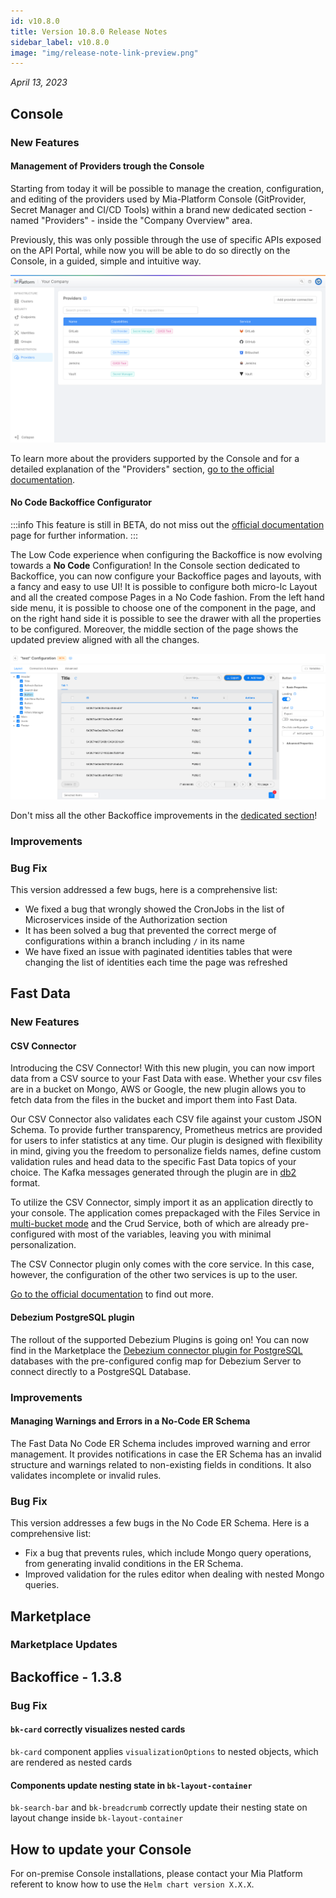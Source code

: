 ```yaml
---
id: v10.8.0
title: Version 10.8.0 Release Notes
sidebar_label: v10.8.0
image: "img/release-note-link-preview.png"
---
```


_April 13, 2023_

## Console

### New Features

#### Management of Providers trough the Console

Starting from today it will be possible to manage the creation, configuration, and editing of the providers used by Mia-Platform Console (GitProvider, Secret Manager and CI/CD Tools) within a brand new dedicated section - named "Providers" - inside the "Company Overview" area. 

Previously, this was only possible through the use of specific APIs exposed on the API Portal, while now you will be able to do so directly on the Console, in a guided, simple and intuitive way.

![Providers Section](./img/10.8/providers-section.png)

To learn more about the providers supported by the Console and for a detailed explanation of the "Providers" section, [go to the official documentation](/development_suite/set-up-infrastructure/providers-management.md).

#### No Code Backoffice Configurator

:::info
This feature is still in BETA, do not miss out the [official documentation](/business_suite/backoffice-configurator/overview.md) page for further information.
:::

The Low Code experience when configuring the Backoffice is now evolving towards a **No Code** Configuration! 
In the Console section dedicated to Backoffice, you can now configure your Backoffice pages and layouts, with a fancy and easy to use UI! It is possible to configure both micro-lc Layout and all the created compose Pages in a No Code fashion. From the left hand side menu, it is possible to choose one of the component in the page, and on the right hand side it is possible to see the drawer with all the properties to be configured. Moreover, the middle section of the page shows the updated preview aligned with all the changes.

![Mia Platform Backoffice No Code Configuration](./img/10.8/backoffice-no-code.png)


Don't miss all the other Backoffice improvements in the [dedicated section](#backoffice---138)!

### Improvements

### Bug Fix

This version addressed a few bugs, here is a comprehensive list:

* We fixed a bug that wrongly showed the CronJobs in the list of Microservices inside of the Authorization section
* It has been solved a bug that prevented the correct merge of configurations within a branch including `/` in its name
* We have fixed an issue with paginated identities tables that were changing the list of identities each time the page was refreshed 

## Fast Data

### New Features

#### CSV Connector

Introducing the CSV Connector! With this new plugin, you can now import data from a CSV source to your Fast Data with ease. Whether your csv files are in a bucket on Mongo, AWS or Google, the new plugin allows you to fetch data from the files in the bucket and import them into Fast Data.

Our CSV Connector also validates each CSV file against your custom JSON Schema. To provide further transparency, Prometheus metrics are provided for users to infer statistics at any time. Our plugin is designed with flexibility in mind, giving you the freedom to personalize fields names, define custom validation rules and head data to the specific Fast Data topics of your choice. The Kafka messages generated through the plugin are in [db2](/fast_data/configuration/realtime_updater/common.md#kafka-adapters:-kafka-messages-format) format.

To utilize the CSV Connector, simply import it as an application directly to your console. The application comes prepackaged with the Files Service in [multi-bucket mode](/runtime_suite/files-service/configuration.mdx) and the Crud Service, both of which are already pre-configured with most of the variables, leaving you with minimal personalization.

The CSV Connector plugin only comes with the core service. In this case, however, the configuration of the other two services is up to the user.

[Go to the official documentation](/runtime_suite/csv-connector/configuration.md) to find out more.

#### Debezium PostgreSQL plugin

The rollout of the supported Debezium Plugins is going on! You can now find in the Marketplace the [Debezium connector plugin for PostgreSQL](/fast_data/connectors/debezium_cdc.md#postgresql) databases with the pre-configured config map for Debezium Server to connect directly to a PostgreSQL Database.

### Improvements

#### Managing Warnings and Errors in a No-Code ER Schema

The Fast Data No Code ER Schema includes improved warning and error management. It provides notifications in case the ER Schema has an invalid structure and warnings related to non-existing fields in conditions. It also validates incomplete or invalid rules.

### Bug Fix

This version addresses a few bugs in the No Code ER Schema. Here is a comprehensive list:

- Fix a bug that prevents rules, which include Mongo query operations, from generating invalid conditions in the ER Schema.
- Improved validation for the rules editor when dealing with nested Mongo queries.

## Marketplace

### Marketplace Updates

## Backoffice - 1.3.8

### Bug Fix

#### `bk-card` correctly visualizes nested cards

`bk-card` component applies `visualizationOptions` to nested objects, which are rendered as nested cards

#### Components update nesting state in `bk-layout-container`

`bk-search-bar` and `bk-breadcrumb` correctly update their nesting state on layout change inside `bk-layout-container`


## How to update your Console

For on-premise Console installations, please contact your Mia Platform referent to know how to use the `Helm chart version X.X.X`.
